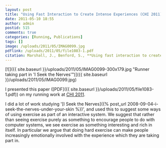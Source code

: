 ```yaml
---
layout: post
title: "Using Fast Interaction to Create Intense Experiences (CHI 2011)"
date: 2011-05-10 18:55
author: admin
postid: 515
comments: true
categories: [Running, Publications]
tags: []
image: /uploads/2011/05/IMAG0099.jpg
pdflink: /uploads/2011/05/file1083-1.pdf
citation: Marshall, J., Benford, S., **Using fast interaction to create intense experiences**. Proceedings of CHI 2011, Vancouver, Canada (2011)
---
```

[![]({{ site.baseurl }}/uploads/2011/05/IMAG0099-300x179.jpg "Runner taking part in 'I Seek the Nerves'")]({{ site.baseurl }}/uploads/2011/05/IMAG0099.jpg)

I presented this paper ([PDF]({{ site.baseurl }}/uploads/2011/05/file1083-1.pdf)) on my running work at [CHI 2011](http://www.chi2011.org).

I did a lot of work studying '[I Seek the Nerves]({% post_url 2008-09-04-i-seek-the-nerves-under-your-skin %})', and used this to suggest some ways of using exercise as part of an interactive system. We suggest that rather than seeing exercise purely as something to encourage people to do with computer systems, we see exercise as something interesting and rich in itself. In particular we argue that doing hard exercise can make people increasingly emotionally involved with the experience which they are taking part in.

